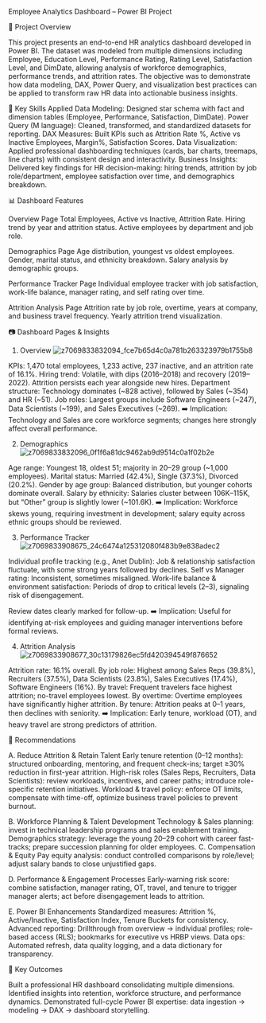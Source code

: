 Employee Analytics Dashboard – Power BI Project

📌 Project Overview

This project presents an end-to-end HR analytics dashboard developed in Power BI. The dataset was modeled from multiple dimensions including Employee, Education Level, Performance Rating, Rating Level, Satisfaction Level, and DimDate, allowing analysis of workforce demographics, performance trends, and attrition rates.
The objective was to demonstrate how data modeling, DAX, Power Query, and visualization best practices can be applied to transform raw HR data into actionable business insights.

🎯 Key Skills Applied
Data Modeling: Designed star schema with fact and dimension tables (Employee, Performance, Satisfaction, DimDate).
Power Query (M language): Cleaned, transformed, and standardized datasets for reporting.
DAX Measures: Built KPIs such as Attrition Rate %, Active vs Inactive Employees, Margin%, Satisfaction Scores.
Data Visualization: Applied professional dashboarding techniques (cards, bar charts, treemaps, line charts) with consistent design and interactivity.
Business Insights: Delivered key findings for HR decision-making: hiring trends, attrition by job role/department, employee satisfaction over time, and demographics breakdown.

📊 Dashboard Features

Overview Page
Total Employees, Active vs Inactive, Attrition Rate.
Hiring trend by year and attrition status.
Active employees by department and job role.

Demographics Page
Age distribution, youngest vs oldest employees.
Gender, marital status, and ethnicity breakdown.
Salary analysis by demographic groups.

Performance Tracker Page
Individual employee tracker with job satisfaction, work-life balance, manager rating, and self rating over time.

Attrition Analysis Page
Attrition rate by job role, overtime, years at company, and business travel frequency.
Yearly attrition trend visualization.

📷 Dashboard Pages & Insights

1. Overview
![z7069833832094_fce7b65d4c0a781b263323979b1755b8](https://github.com/user-attachments/assets/e53dd674-2cbb-4adb-ab86-57a7bd841bea)

KPIs: 1,470 total employees, 1,233 active, 237 inactive, and an attrition rate of 16.1%.
Hiring trend: Volatile, with dips (2016–2018) and recovery (2019–2022). Attrition persists each year alongside new hires.
Department structure: Technology dominates (~828 active), followed by Sales (~354) and HR (~51).
Job roles: Largest groups include Software Engineers (~247), Data Scientists (~199), and Sales Executives (~269).
➡️ Implication: Technology and Sales are core workforce segments; changes here strongly affect overall performance.

2. Demographics
![z7069833832096_0f1f6a81dc9462ab9d9514c0a1f02b2e](https://github.com/user-attachments/assets/32facdc4-634e-4bce-bbfe-7dfdc9a57777)

Age range: Youngest 18, oldest 51; majority in 20–29 group (~1,000 employees).
Marital status: Married (42.4%), Single (37.3%), Divorced (20.2%).
Gender by age group: Balanced distribution, but younger cohorts dominate overall.
Salary by ethnicity: Salaries cluster between 106K–115K, but “Other” group is slightly lower (~101.6K).
➡️ Implication: Workforce skews young, requiring investment in development; salary equity across ethnic groups should be reviewed.

3. Performance Tracker
![z7069833908675_24c6474a125312080f483b9e838adec2](https://github.com/user-attachments/assets/bc7e27d5-7dfc-4dca-95b1-e29084952155)

Individual profile tracking (e.g., Anet Dublin):
Job & relationship satisfaction fluctuate, with some strong years followed by declines.
Self vs Manager rating: Inconsistent, sometimes misaligned.
Work-life balance & environment satisfaction: Periods of drop to critical levels (2–3), signaling risk of disengagement.

Review dates clearly marked for follow-up.
➡️ Implication: Useful for identifying at-risk employees and guiding manager interventions before formal reviews.

4. Attrition Analysis
![z7069833908677_30c13179826ec5fd420394549f876652](https://github.com/user-attachments/assets/415c5f3a-121f-407b-b58d-1037768c7139)

Attrition rate: 16.1% overall.
By job role: Highest among Sales Reps (39.8%), Recruiters (37.5%), Data Scientists (23.8%), Sales Executives (17.4%), Software Engineers (16%).
By travel: Frequent travelers face highest attrition; no-travel employees lowest.
By overtime: Overtime employees have significantly higher attrition.
By tenure: Attrition peaks at 0–1 years, then declines with seniority.
➡️ Implication: Early tenure, workload (OT), and heavy travel are strong predictors of attrition.

📝 Recommendations

A. Reduce Attrition & Retain Talent
Early tenure retention (0–12 months): structured onboarding, mentoring, and frequent check-ins; target ≥30% reduction in first-year attrition.
High-risk roles (Sales Reps, Recruiters, Data Scientists): review workloads, incentives, and career paths; introduce role-specific retention initiatives.
Workload & travel policy: enforce OT limits, compensate with time-off, optimize business travel policies to prevent burnout.

B. Workforce Planning & Talent Development
Technology & Sales planning: invest in technical leadership programs and sales enablement training.
Demographics strategy: leverage the young 20–29 cohort with career fast-tracks; prepare succession planning for older employees.
C. Compensation & Equity
Pay equity analysis: conduct controlled comparisons by role/level; adjust salary bands to close unjustified gaps.

D. Performance & Engagement Processes
Early-warning risk score: combine satisfaction, manager rating, OT, travel, and tenure to trigger manager alerts; act before disengagement leads to attrition.

E. Power BI Enhancements
Standardized measures: Attrition %, Active/Inactive, Satisfaction Index, Tenure Buckets for consistency.
Advanced reporting: Drillthrough from overview → individual profiles; role-based access (RLS); bookmarks for executive vs HRBP views.
Data ops: Automated refresh, data quality logging, and a data dictionary for transparency.

🚀 Key Outcomes

Built a professional HR dashboard consolidating multiple dimensions.
Identified insights into retention, workforce structure, and performance dynamics.
Demonstrated full-cycle Power BI expertise: data ingestion → modeling → DAX → dashboard storytelling.

